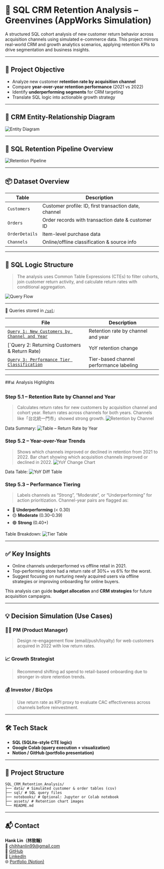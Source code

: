 # 🛒 SQL CRM Retention Analysis – Greenvines (AppWorks Simulation)

A structured SQL cohort analysis of new customer return behavior across acquisition channels using simulated e-commerce data. This project mirrors real-world CRM and growth analytics scenarios, applying retention KPIs to drive segmentation and business insights.

---

## 🎯 Project Objective

- Analyze new customer **retention rate by acquisition channel**
- Compare **year-over-year retention performance** (2021 vs 2022)
- Identify **underperforming segments** for CRM targeting
- Translate SQL logic into actionable growth strategy

---

## 🧩 CRM Entity-Relationship Diagram

![Entity Diagram](assets/sql_crm_erd_diagram.png)

---

## 🔄 SQL Retention Pipeline Overview

![Retention Pipeline](assets/sql_crm_retention_pipeline.png)

---

## 📦 Dataset Overview

| Table | Description |
|-------|-------------|
| `Customers` | Customer profile: ID, first transaction date, channel |
| `Orders` | Order records with transaction date & customer ID |
| `OrderDetails` | Item-level purchase data |
| `Channels` | Online/offline classification & source info |

---

## 🧮 SQL Logic Structure

> The analysis uses Common Table Expressions (CTEs) to filter cohorts, join customer return activity, and calculate return rates with conditional aggregation.

![Query Flow](assets/sql_crm_query_flowchart.png)


---

📂 Queries stored in [`/sql`](./sql):

| File | Description |
|------|-------------|
| [`Query 1: New Customers by Channel and Year`](sql/query_1_retention_by_channel.sql) | Retention rate by channel and year |
| [`Query 2: Returning Customers & Return Rate) | YoY retention change |
| [`Query 3: Performance Tier Classification`](sql/query_3_flag_underperforming.sql) | Tier-based channel performance labeling |
---


##📊  Analysis Highlights

### Step 5.1 – Retention Rate by Channel and Year
> Calculates return rates for new customers by acquisition channel and cohort year.
Return rates across channels for both years. Channels like「台北統一門市」showed strong growth.
![Retention by Channel](assets/Q1_yoy_retention_rate_graph.png)

Data Summary:
![Table – Return Rate by Year](assets/Q1_yoy_retention_rate_form.png)

### Step 5.2 – Year-over-Year Trends
> Shows which channels improved or declined in retention from 2021 to 2022.
Bar chart showing which acquisition channels improved or declined in 2022.
![YoY Change Chart](assets/Q2_yoy_retention_change.png)

Data Table:
![YoY Diff Table](assets/Q2_yoy_retention_change_form.png)

### Step 5.3 – Performance Tiering
> Labels channels as “Strong”, “Moderate”, or “Underperforming” for action prioritization.
Channel-year pairs are flagged as:
- 🔴 **Underperforming** (< 0.30)
- 🟡 **Moderate** (0.30–0.39)
- 🟢 **Strong** (0.40+)

Table Breakdown:
![Tier Table](assets/Q3_performance_tier_table.png)

---

## ✅ Key Insights

- Online channels underperformed vs offline retail in 2021.
- Top-performing store had a return rate of 30%+ vs 6% for the worst.
- Suggest focusing on nurturing newly acquired users via offline strategies or improving onboarding for online buyers.

This analysis can guide **budget allocation** and **CRM strategies** for future acquisition campaigns.

---

## 💡 Decision Simulation (Use Cases)

### 👩‍💼 PM (Product Manager)
> Design re-engagement flow (email/push/loyalty) for web customers acquired in 2022 with low return rates.

### 📈 Growth Strategist
> Recommend shifting ad spend to retail-based onboarding due to stronger in-store retention trends.

### 💰 Investor / BizOps
> Use return rate as KPI proxy to evaluate CAC effectiveness across channels before reinvestment.

---

## 🛠 Tech Stack

- **SQL (SQLite-style CTE logic)**
- **Google Colab (query execution + visualization)**
- **Notion / GitHub (portfolio presentation)**

---

## 📁 Project Structure
```
SQL_CRM_Retention_Analysis/
├── data/ # Simulated customer & order tables (csv)
├── sql/ # SQL query files
├── notebooks/ # Optional: Jupyter or Colab notebook
├── assets/ # Retention chart images
└── README.md
```
---

## 📬 Contact

**Hank Lin（林致翰）**  
📧 [chihhanlin99@gmail.com](mailto:chihhanlin99@gmail.com)  
🔗 [GitHub](https://github.com/Hanklin999)  
🔗 [LinkedIn](https://www.linkedin.com/in/hank-lin-a05189181/)  
🌐 [Portfolio (Notion)](https://four-elbow-906.notion.site/Personal-Project-SQL-CRM-Retention-Analysis-208d839e9e7e8010aeebd067b140ca5b?pvs=74) 

